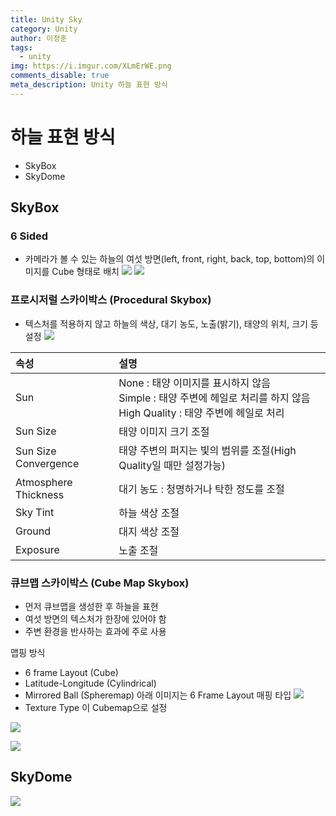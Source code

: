 ```yaml
---
title: Unity Sky
category: Unity
author: 이정훈
tags:
  - unity
img: https://i.imgur.com/XLmErWE.png
comments_disable: true
meta_description: Unity 하늘 표현 방식
---
```


# 하늘 표현 방식
- SkyBox
- SkyDome

## SkyBox

### 6 Sided
- 카메라가 볼 수 있는 하늘의 여섯 방면(left, front, right, back, top, bottom)의 이미지를 Cube 형태로 배치
![](https://i.imgur.com/KIWayuw.png)
![](https://i.imgur.com/sWoau8N.png)

### 프로시저럴 스카이박스 (Procedural Skybox)
- 텍스처를 적용하지 않고 하늘의 색상, 대기 농도, 노출(밝기), 태양의 위치, 크기 등 설정
![](https://i.imgur.com/XLmErWE.png)

|속성|설명|
|:--|:--|
|Sun|None : 태양 이미지를 표시하지 않음<br>Simple : 태양 주변에 헤일로 처리를 하지 않음<br>High Quality : 태양 주변에 헤일로 처리|
|Sun Size|태양 이미지 크기 조절|
|Sun Size Convergence|태양 주변의 퍼지는 빛의 범위를 조절(High Quality일 때만 설정가능)|
|Atmosphere Thickness|대기 농도 : 청명하거나 탁한 정도를 조절|
|Sky Tint|하늘 색상 조절|
|Ground|대지 색상 조절|
|Exposure|노출 조절|

### 큐브맵 스카이박스 (Cube Map Skybox)
- 먼저 큐브맵을 생성한 후 하늘을 표현
- 여섯 방면의 텍스처가 한장에 있어야 함
- 주변 환경을 반사하는 효과에 주로 사용

맵핑 방식 
- 6 frame Layout (Cube)
- Latitude-Longitude (Cylindrical)
- Mirrored Ball (Spheremap)
아래 이미지는 6 Frame Layout 매핑 타입
![](https://i.imgur.com/e29wgMS.png)
- Texture Type 이 Cubemap으로 설정

![](https://i.imgur.com/Faeoe3N.png)

![](https://i.imgur.com/drExpP4.png)


## SkyDome

![](https://i.imgur.com/eswUEaU.png)


